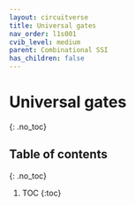 ```yaml
---
layout: circuitverse
title: Universal gates
nav_order: l1s001
cvib_level: medium
parent: Combinational SSI
has_children: false
---
```


# Universal gates
{: .no_toc}

## Table of contents
{: .no_toc}

1. TOC
{:toc}
